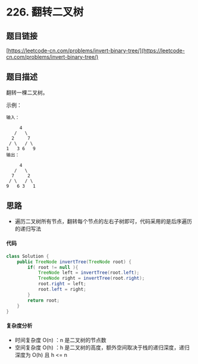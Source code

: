 # 226. 翻转二叉树
## 题目链接
[https://leetcode-cn.com/problems/invert-binary-tree/](https://leetcode-cn.com/problems/invert-binary-tree/)

## 题目描述
翻转一棵二叉树。

示例：
```
输入：

     4
   /   \
  2     7
 / \   / \
1   3 6   9
输出：

     4
   /   \
  7     2
 / \   / \
9   6 3   1
```

## 思路
 - 遍历二叉树所有节点，翻转每个节点的左右子树即可，代码采用的是后序遍历的递归写法
#### 代码
```java
class Solution {
    public TreeNode invertTree(TreeNode root) {
        if( root != null ){
            TreeNode left = invertTree(root.left);
            TreeNode right = invertTree(root.right);
            root.right = left; 
            root.left = right;   
        }
        return root;
    }
}
```

#### 复杂度分析
 - 时间复杂度 O(n) ：n 是二叉树的节点数
 - 空间复杂度 O(h) ：h 是二叉树的高度，额外空间取决于栈的递归深度，递归深度为 O(h) 且 h <= n